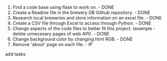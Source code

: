 1. Find a code base using flask to work on. - DONE
2. Create a Readme file in the brewery DB  Github repository.  - DONE
3. Research local breweries and store information on an excel file. - DONE
3. Create a CSV file through Excel to access through Python. - DONE
4. Change aspects of the code files to better fit this project. (example - delete unnecesary pages of web API). - DONE
6. Change background color by changing html RGB. - DONE
7. Remove 'about' page on each file. - IP

add tasks 
